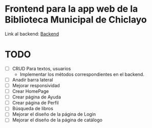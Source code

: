 # Frontend para la app web de la Biblioteca Municipal de Chiclayo

Link al backend: [Backend](https://github.com/cerofour/BibMpch-Spring)

# TODO

- [ ] CRUD Para textos, usuarios
	- Implementar los métodos correspondientes en el backend.
- [ ] Anadir barra lateral
- [ ] Mejorar responsividad
- [ ] Crear HomePage
- [ ] Crear página de Ayuda
- [ ] Crear página de Perfil
- [ ] Búsqueda de libros
- [ ] Mejorar el diseño de la página de Login
- [ ] Mejorar el diseño de la página de catálogo